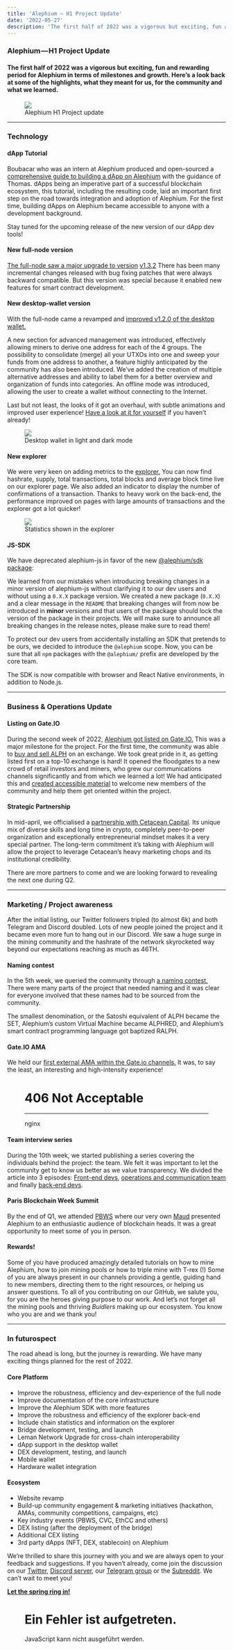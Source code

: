 ```yaml
---
title: 'Alephium — H1 Project Update'
date: '2022-05-27'
description: 'The first half of 2022 was a vigorous but exciting, fun and rewarding period for Alephium in terms of milestones and growth. Read about…'
---
```


### **Alephium — H1 Project Update**

#### The first half of 2022 was a vigorous but exciting, fun and rewarding period for Alephium in terms of milestones and growth. Here’s a look back at some of the highlights, what they meant for us, for the community and what we learned.

<figure id="8d6d" class="graf graf--figure graf-after--h4 graf--trailing">
<img src="https://cdn-images-1.medium.com/max/800/0*O0f5D-jMha9RR4C7" class="graf-image" data-image-id="0*O0f5D-jMha9RR4C7" data-width="768" data-height="432" data-is-featured="true" />
<figcaption>Alephium H1 Project update</figcaption>
</figure>

---

### Technology

#### dApp Tutorial

Boubacar who was an intern at Alephium produced and open-sourced a <a href="https://github.com/alephium/voting-tutorial" class="markup--anchor markup--p-anchor" data-href="https://github.com/alephium/voting-tutorial" rel="noopener" target="_blank">comprehensive guide to building a dApp on Alephium</a> with the guidance of Thomas. dApps being an imperative part of a successful blockchain ecosystem, this tutorial, including the resulting code, laid an important first step on the road towards integration and adoption of Alephium. For the first time, building dApps on Alephium became accessible to anyone with a development background.

Stay tuned for the upcoming release of the new version of our dApp dev tools!

#### New full-node version

<a href="https://github.com/alephium/alephium/releases" class="markup--anchor markup--p-anchor" data-href="https://github.com/alephium/alephium/releases" rel="noopener" target="_blank">The full-node saw a major upgrade to version</a> <a href="https://github.com/alephium/alephium/releases/tag/v1.3.2" class="markup--anchor markup--p-anchor" data-href="https://github.com/alephium/alephium/releases/tag/v1.3.2" rel="noopener" target="_blank">v1.3.2</a> There has been many incremental changes released with bug fixing patches that were always backward compatible. But this version was special because it enabled new features for smart contract development.

#### New desktop-wallet version

With the full-node came a revamped and <a href="https://github.com/alephium/desktop-wallet/releases/tag/v1.2.0" class="markup--anchor markup--p-anchor" data-href="https://github.com/alephium/desktop-wallet/releases/tag/v1.2.0" rel="noopener" target="_blank">improved v1.2.0 of the desktop wallet.</a>

A new section for advanced management was introduced, effectively allowing miners to derive one address for each of the 4 groups. The possibility to consolidate (merge) all your UTXOs into one and sweep your funds from one address to another, a feature highly anticipated by the community has also been introduced. We’ve added the creation of multiple alternative addresses and ability to label them for a better overview and organization of funds into categories. An offline mode was introduced, allowing the user to create a wallet without connecting to the Internet.

Last but not least, the looks of it got an overhaul, with subtle animations and improved user experience! <a href="https://github.com/alephium/desktop-wallet/releases/latest" class="markup--anchor markup--p-anchor" data-href="https://github.com/alephium/desktop-wallet/releases/latest" rel="noopener" target="_blank">Have a look at it for yourself</a> if you haven’t already!

<figure id="dbfe" class="graf graf--figure graf-after--p">
<img src="https://cdn-images-1.medium.com/max/800/1*6bSueMHVMELW8ufUfTYfow.png" class="graf-image" data-image-id="1*6bSueMHVMELW8ufUfTYfow.png" data-width="768" data-height="284" />
<figcaption>Desktop wallet in light and dark mode</figcaption>
</figure>

#### New explorer

We were very keen on adding metrics to the <a href="https://explorer.alephium.org/#/blocks" class="markup--anchor markup--p-anchor" data-href="https://explorer.alephium.org/#/blocks" rel="noopener" target="_blank">explorer.</a> You can now find hashrate, supply, total transactions, total blocks and average block time live on our explorer page. We also added an indicator to display the number of confirmations of a transaction. Thanks to heavy work on the back-end, the performance improved on pages with large amounts of transactions and the explorer got a lot quicker!

<figure id="0200" class="graf graf--figure graf-after--p">
<img src="https://cdn-images-1.medium.com/max/800/1*dherAJfF6FxjDCxh4lqKYw.png" class="graf-image" data-image-id="1*dherAJfF6FxjDCxh4lqKYw.png" data-width="1237" data-height="193" />
<figcaption>Statistics shown in the explorer</figcaption>
</figure>

#### JS-SDK

We have deprecated alephium-js in favor of the new <a href="https://github.com/alephium/js-sdk/" class="markup--anchor markup--p-anchor" data-href="https://github.com/alephium/js-sdk/" rel="noopener" target="_blank">@alephium/sdk package</a>:

We learned from our mistakes when introducing breaking changes in a minor version of alephium-js without clarifying it to our dev users and without using a `0.X.X` package version. We created a new package (`0.X.X`) and a clear message in the `README` that breaking changes will from now be introduced in **minor** versions and that users of the package should lock the version of the package in their projects. We will make sure to announce all breaking changes in the release notes, please make sure to read them!

To protect our dev users from accidentally installing an SDK that pretends to be ours, we decided to introduce the `@alephium` scope. Now, you can be sure that all `npm` packages with the `@alephium/` prefix are developed by the core team.

The SDK is now compatible with browser and React Native environments, in addition to Node.js.

---

### Business & Operations Update

#### Listing on Gate.IO

During the second week of 2022, <a href="https://medium.com/@alephium/gate-io-first-to-list-alephium-alph-a7e5fe56cd45" class="markup--anchor markup--p-anchor" data-href="https://medium.com/@alephium/gate-io-first-to-list-alephium-alph-a7e5fe56cd45" target="_blank">Alephium got listed on Gate.IO.</a> This was a major milestone for the project. For the first time, the community was able to <a href="https://www.gate.io/trade/ALPH_USDT" class="markup--anchor markup--p-anchor" data-href="https://www.gate.io/trade/ALPH_USDT" rel="noopener" target="_blank">buy and sell ALPH</a> on an exchange. We took great pride in it, as getting listed first on a top-10 exchange is hard! It opened the floodgates to a new crowd of retail investors and miners, who grew our communications channels significantly and from which we learned a lot! We had anticipated this and <a href="https://medium.com/@alephium/welcome-to-alephium-alph-48dfb72aa458" class="markup--anchor markup--p-anchor" data-href="https://medium.com/@alephium/welcome-to-alephium-alph-48dfb72aa458" target="_blank">created accessible material</a> to welcome new members of the community and help them get oriented within the project.

#### Strategic Partnership

In mid-april, we officialised a <a href="https://medium.com/@alephium/alephium-partners-with-cetacean-capital-83cf2fbea8a1" class="markup--anchor markup--p-anchor" data-href="https://medium.com/@alephium/alephium-partners-with-cetacean-capital-83cf2fbea8a1" target="_blank">partnership with Cetacean Capital</a>. Its unique mix of diverse skills and long time in crypto, completely peer-to-peer organization and exceptionally entrepreneurial mindset makes it a very special partner. The long-term commitment it’s taking with Alephium will allow the project to leverage Cetacean’s heavy marketing chops and its institutional credibility.

There are more partners to come and we are looking forward to revealing the next one during Q2.

---

### Marketing / Project awareness

After the initial listing, our Twitter followers tripled (to almost 6k) and both Telegram and Discord doubled. Lots of new people joined the project and it became even more fun to hang out in our Discord. We saw a huge surge in the mining community and the hashrate of the network skyrocketed way beyond our expectations reaching as much as 46TH.

#### Naming contest

In the 5th week, we queried the community through <a href="https://medium.com/@alephium/alephium-naming-competition-c1b736797461" class="markup--anchor markup--p-anchor" data-href="https://medium.com/@alephium/alephium-naming-competition-c1b736797461" target="_blank">a naming contest.</a> There were many parts of the project that needed naming and it was clear for everyone involved that these names had to be sourced from the community.

The smallest denomination, or the Satoshi equivalent of ALPH became the SET, Alephium’s custom Virtual Machine became ALPHRED, and Alephium’s smart contract programming language got baptized RALPH.

#### Gate.IO AMA

We held our <a href="https://medium.com/@alephium/gate-io-ama-with-alephium-67b50d179d72" class="markup--anchor markup--p-anchor" data-href="https://medium.com/@alephium/gate-io-ama-with-alephium-67b50d179d72" target="_blank">first external AMA within the Gate.io channels.</a> It was, to say the least, an interesting and high-intensity experience!

<figure id="b557" class="graf graf--figure graf--iframe graf-after--p">
<h1 id="not-acceptable">406 Not Acceptable</h1>
<hr />
<p>nginx</p>
</figure>

#### Team interview series

During the 10th week, we started publishing a series covering the individuals behind the project: the team. We felt it was important to let the community get to know us better as we value transparency. We divided the article into 3 episodes: <a href="https://medium.com/@alephium/core-team-interview-series-episode-1-3472f8295af6" class="markup--anchor markup--p-anchor" data-href="https://medium.com/@alephium/core-team-interview-series-episode-1-3472f8295af6" target="_blank">Front-end devs</a>, <a href="https://medium.com/@alephium/core-team-interview-series-episode-2-bec6e6908d2f" class="markup--anchor markup--p-anchor" data-href="https://medium.com/@alephium/core-team-interview-series-episode-2-bec6e6908d2f" target="_blank">operations and communication team</a> and finally <a href="https://medium.com/@alephium/core-team-interview-series-episode-3-64b6dacc1459" class="markup--anchor markup--p-anchor" data-href="https://medium.com/@alephium/core-team-interview-series-episode-3-64b6dacc1459" target="_blank">back-end devs</a>.

#### Paris Blockchain Week Summit

By the end of Q1, we attended <a href="https://pbwsummit.com/" class="markup--anchor markup--p-anchor" data-href="https://pbwsummit.com/" rel="noopener" target="_blank">PBWS</a> where our very own <a href="https://twitter.com/MaudSim0n" class="markup--anchor markup--p-anchor" data-href="https://twitter.com/MaudSim0n" rel="noopener" target="_blank">Maud</a> presented Alephium to an enthusiastic audience of blockchain heads. It was a great opportunity to meet some of you in person.

#### Rewards!

Some of you have produced amazingly detailed tutorials on how to mine Alephium, how to join mining pools or how to triple mine with T-rex (!) Some of you are always present in our channels providing a gentle, guiding hand to new members, directing them to the right resources, or helping us answer questions. To all of you contributing on our GitHub, we salute you, for you are the heroes giving purpose to our work. And let’s not forget all the mining pools and thriving _Buidlers_ making up our ecosystem. You know who you are and we thank you!

---

### In futurospect

The road ahead is long, but the journey is rewarding. We have many exciting things planned for the rest of 2022.

#### Core Platform

- <span id="ddce">Improve the robustness, efficiency and dev-experience of the full node</span>
- <span id="1638">Improve documentation of the core infrastructure</span>
- <span id="0926">Improve the Alephium SDK with more features</span>
- <span id="b958">Improve the robustness and efficiency of the explorer back-end</span>
- <span id="8c65">Include chain statistics and information on the explorer</span>
- <span id="b6bb">Bridge development, testing, and launch</span>
- <span id="bb31">Leman Network Upgrade for cross-chain interoperability</span>
- <span id="6ff7">dApp support in the desktop wallet</span>
- <span id="7036">DEX development, testing, and launch</span>
- <span id="0fab">Mobile wallet</span>
- <span id="b4d7">Hardware wallet integration</span>

#### Ecosystem

- <span id="5349">Website revamp</span>
- <span id="3eed">Build-up community engagement & marketing initiatives (hackathon, AMAs, community competitions, campaigns, etc)</span>
- <span id="3aef">Key industry events (PBWS, CVC, EthCC and others)</span>
- <span id="5c90">DEX listing (after the deployment of the bridge)</span>
- <span id="4293">Additional CEX listing</span>
- <span id="c67c">3rd party dApps (NFT, DEX, stablecoin) on Alephium</span>

We’re thrilled to share this journey with you and we are always open to your feedback and suggestions. If you haven’t already, come join the discussion on our <a href="https://twitter.com/alephium" class="markup--anchor markup--p-anchor" data-href="https://twitter.com/alephium" rel="noopener" target="_blank">Twitter</a>, <a href="https://discord.gg/JErgRBfRSB" class="markup--anchor markup--p-anchor" data-href="https://discord.gg/JErgRBfRSB" rel="noopener" target="_blank">Discord server</a>, our <a href="https://t.me/alephiumgroup" class="markup--anchor markup--p-anchor" data-href="https://t.me/alephiumgroup" rel="noopener" target="_blank">Telegram group</a> or the <a href="https://www.reddit.com/r/Alephium/" class="markup--anchor markup--p-anchor" data-href="https://www.reddit.com/r/Alephium/" rel="noopener" target="_blank">Subreddit</a>. We can’t wait to meet you!

<a href="https://www.youtube.com/watch?v=VQQA3GRx_es" class="markup--anchor markup--p-anchor" data-href="https://www.youtube.com/watch?v=VQQA3GRx_es" rel="noopener" target="_blank"><strong>Let the spring ring in!</strong></a>

<figure id="6ad7" class="graf graf--figure graf--iframe graf-after--p graf--trailing">

<h1 id="ein-fehler-ist-aufgetreten." class="message">Ein Fehler ist aufgetreten.</h1>
JavaScript kann nicht ausgeführt werden.
</figure>
